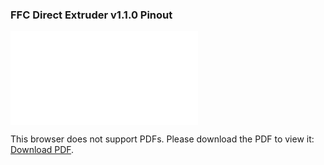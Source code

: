 ### FFC Direct Extruder v1.1.0 Pinout

<object data="../Pyr0-Piezo_FFC_Extruder_Boardv1.1.0_Connector_Pinouts.pdf" type="application/pdf" width="100%" height="450px">
    <embed src="../Pyr0-Piezo_FFC_Extruder_Boardv1.1.0_Connector_Pinouts.pdf">
        <p>This browser does not support PDFs. Please download the PDF to view it: <a href="../Pyr0-Piezo_FFC_Extruder_Boardv1.1.0_Connector_Pinouts.pdf">Download PDF</a>.</p>
    </embed>
</object>

